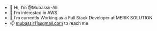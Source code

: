 - 👋 Hi, I’m @Mubassir-Ali
- 👀 I’m interested in AWS
- 🌱 I’m currently Working as a Full Stack Developer at MERIK SOLUTION
- 📫 mubassir11@gmail.com to reach me

<!---
Mubassir-Ali/Mubassir-Ali is a ✨ special ✨ repository because its `README.md` (this file) appears on your GitHub profile.
You can click the Preview link to take a look at your changes.
--->
